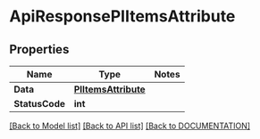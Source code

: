 # ApiResponsePIItemsAttribute

## Properties
Name | Type | Notes
------------ | ------------- | -------------
**Data** | **[**PIItemsAttribute**](../Model/PIItemsAttribute.md)**
**StatusCode** | **int**

[[Back to Model list]](../../DOCUMENTATION.md#documentation-for-models) [[Back to API list]](../../DOCUMENTATION.md#documentation-for-api-endpoints) [[Back to DOCUMENTATION]](../../DOCUMENTATION.md)
